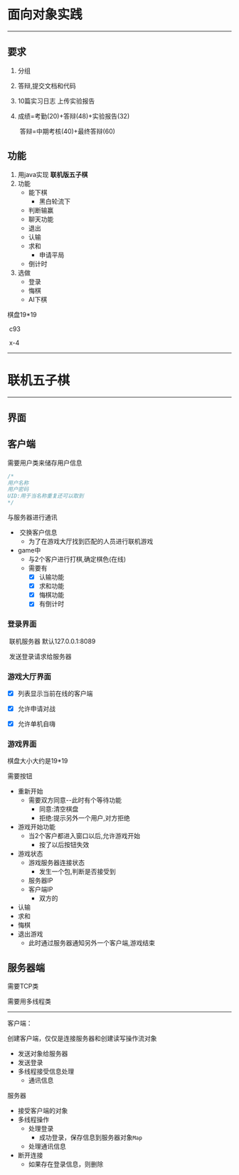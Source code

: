 # 面向对象实践

------

## 要求

1. 分组

2. 答辩,提交文档和代码

3. 10篇实习日志 上传实验报告

4. 成绩=考勤(20)+答辩(48)+实验报告(32)

   ​						答辩=中期考核(40)+最终答辩(60)

## 功能

1. 用java实现 **联机版五子棋**
2. 功能
   - 能下棋
     - 黑白轮流下
   - 判断输赢
   - 聊天功能
   - 退出
   - 认输
   - 求和 
     - 申请平局
   - 倒计时
3. 选做
   - 登录 
   - 悔棋
   - AI下棋

棋盘19*19

​	c93

​	x-4 

------

# 联机五子棋

------

## 界面

## 客户端

需要用户类来储存用户信息

```java
/*
用户名称
用户密码
UID:用于当名称重复还可以取到
*/
```

与服务器进行通讯

- ​	交换客户信息
  - 为了在游戏大厅找到匹配的人员进行联机游戏
- game中
  - 与2个客户进行打棋,确定棋色(在线)
  - 需要有
    - [x] 认输功能
    - [x] 求和功能
    - [x] 悔棋功能
    - [x] 有倒计时 

### 登录界面

​	联机服务器 默认127.0.0.1:8089

​	发送登录请求给服务器

### 游戏大厅界面

- [x] ​	列表显示当前在线的客户端


- [x] ​	允许申请对战


- [x] ​	允许单机自嗨


### 游戏界面

棋盘大小大约是19*19

需要按钮

- 重新开始
  - 需要双方同意--此时有个等待功能
    - 同意:清空棋盘
    - 拒绝:提示另外一个用户,对方拒绝
- 游戏开始功能
  - 当2个客户都进入窗口以后,允许游戏开始
    - 按了以后按钮失效
- 游戏状态
  - 游戏服务器连接状态
    - 发生一个包,判断是否接受到
  - 服务器IP
  - 客户端IP
    - 双方的
- 认输
- 求和
- 悔棋
- 退出游戏
  - 此时通过服务器通知另外一个客户端,游戏结束

## 服务器端

需要TCP类

需要用多线程类



------

客户端：

创建客户端，仅仅是连接服务器和创建读写操作流对象

- 发送对象给服务器
- 发送登录
- 多线程接受信息处理
  - 通讯信息

服务器

- 接受客户端的对象
- 多线程操作
  - 处理登录
    - 成功登录，保存信息到服务器对象`Map`
  - 处理通讯信息
- 断开连接
  - 如果存在登录信息，则删除